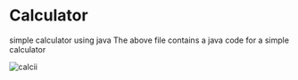 # Calculator
simple calculator using java
The above file contains a java code for a simple calculator






![calcii](https://github.com/user-attachments/assets/6d1c492a-349c-4989-9f1c-9ee0f7d209f2)
